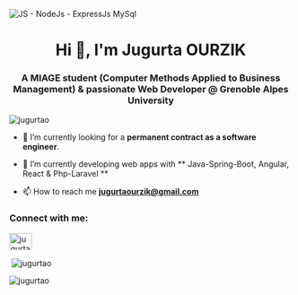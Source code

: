 
![JS - NodeJs - ExpressJs MySql](https://github.com/JugurtaO/jugurtaO/assets/98745935/d6d42bf9-734c-4a34-9d92-271e2609928c)

<h1 align="center">Hi 👋, I'm Jugurta OURZIK</h1>
<h3 align="center">A MIAGE student (Computer Methods Applied to Business Management) & passionate Web Developer @ Grenoble Alpes University </h3>

<p align="left"> <img src="https://komarev.com/ghpvc/?username=jugurtao&label=Profile%20views&color=0e75b6&style=flat" alt="jugurtao" /> </p>

- 🔭 I’m currently looking for a **permanent contract as a software engineer**.

- 🌱 I’m currently developing web apps with ** Java-Spring-Boot, Angular, React & Php-Laravel **

- 📫 How to reach me **jugurtaourzik@gmail.com**

<h3 align="left">Connect with me:</h3>
<p align="left">
<a href="https://linkedin.com/in/jugurtao" target="blank"><img align="center" src="https://raw.githubusercontent.com/rahuldkjain/github-profile-readme-generator/master/src/images/icons/Social/linked-in-alt.svg" alt="jugurtao" height="30" width="40" /></a>
</p>

<p>&nbsp;<img align="center" src="https://github-readme-stats.vercel.app/api?username=jugurtao&show_icons=true&locale=en" alt="jugurtao" /></p>

<p><img align="center" src="https://github-readme-streak-stats.herokuapp.com/?user=jugurtao&" alt="jugurtao" /></p>

